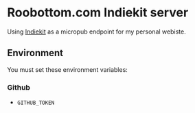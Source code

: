 # Roobottom.com Indiekit server

Using [Indiekit](https://getindiekit.com/) as a micropub endpoint for my personal webiste.

## Environment
You must set these environment variables:

### Github
* `GITHUB_TOKEN`

